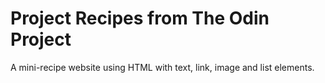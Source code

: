 # Project Recipes from The Odin Project

A mini-recipe website using HTML with text, link, image and list elements.